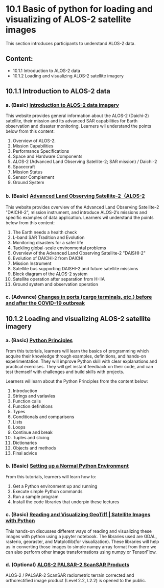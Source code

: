 # 10.1 Basic of python for loading and visualizing of ALOS-2 satellite images
This section introduces participants to understand ALOS-2 data.

## Content:
- 10.1.1 Introduction to ALOS-2 data
- 10.1.2 Loading and visualizing ALOS-2 satellite imagery


## 10.1.1 Introduction to ALOS-2 data
### a. (Basic) [Introduction to ALOS-2 data imagery](https://www.eoportal.org/satellite-missions/alos-2#alos-2-advanced-land-observing-satellite-2-sar-mission--daichi-2)

This website provides general information about the ALOS-2 (Daichi-2) satellite, their mission and its advanced SAR capabilities for Earth observation and disaster monitoring.
Learners wil understand the points below from this content:
1. Overview of ALOS-2.
2. Mission Capabilities
3. Performance Specifications
4. Space and Hardware Components
5. ALOS-2 (Advanced Land Observing Satellite-2; SAR mission) / Daichi-2
6. Spacecraft
7. Mission Status
8. Sensor Complement 
9. Ground System

### b. (Basic) [Advanced Land Observing Satellite-2（ALOS-2](https://global.jaxa.jp/projects/sat/alos2/pdf/daichi2_e.pdf)

This website provides overview of the Advanced Land Observing Satellite-2 "DAICHI-2", mission instrument, and introduce ALOS-2’s missions and specific examples of data application.
Learners wil understand the points below from this content:
1. The Earth needs a health check
2. L-band SAR Tradition and Evolution
3. Monitoring disasters for a safer life
4. Tackling global-scale environmental problems
5. Overview of the Advanced Land Observing Satellite-2 "DAISHI-2"
6. Evolution of DAICHI-2 from DAICHI
7. Mission Instrument
8. Satellite bus supporting DAISHI-2 and future satellite missions
9. Block diagram of the ALOS-2 system
10. Satellite operation after separation from H-IIA
11. Ground system and observation operation


### c. (Advance) [Changes in ports (cargo terminals, etc.) before and after the COVID-19 outbreak](https://earth.jaxa.jp/covid19/industry/index.html)


## 10.1.2 Loading and visualizing ALOS-2 satellite imagery 

### a. (Basic) [Python Principles](http://pythonprinciples.com/)

From this tutorials, learners will learn the basics of programming which acquire their knowledge through examples, definitions, and hands-on experimentation. They will improve Python skill with clear explanations and practical exercises. They will get instant feedback on their code, and can test themself with challenges and build skills with projects.

Learners wil learn about the Python Principles from the content below:
1. Introduction
2. Strings and variavles
3. Function calls
4. Function definitions
5. Types
6. Conditionals and comparisons
7. Lists
8. Loops
9. Continue and break
10. Tuples and slicing
11. Dictionaries
12. Objects and methods
13. Final advice

### b. (Basic) [Setting up a Normal Python Environment](https://pygis.io/docs/b_getting_started.html#overview)

From this tutorials, learners will learn how to:
1. Get a Python environment up and running
2. Execute simple Python commands
3. Run a sample program
4. Install the code libraries that underpin these lectures

### c. (Basic) [Reading and Visualizing GeoTiff | Satellite Images with Python](https://towardsdatascience.com/reading-and-visualizing-geotiff-images-with-python-8dcca7a74510)

This hands-on discusses different ways of reading and visualizing these images with python using a jupyter notebook. The libraries used are GDAL, rasterio, georaster, and Matplotlib(for visualization). These libraries will help us in converting those images to simple numpy array format from there we can also perform other image transformations using numpy or TensorFlow.

### d. (Optional) [ALOS-2 PALSAR-2 ScanSAR Products](https://www.eorc.jaxa.jp/ALOS/en/dataset/palsar2_l22_e.htm)
ALOS-2 / PALSAR-2 ScanSAR radiometric terrain corrected and orthorectified image product (Level 2.2, L2.2) is opened to the public.